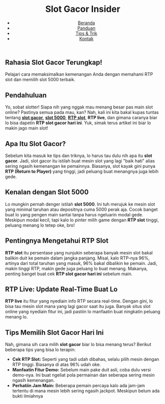 <body>
    <header>
        <div class="container">
            <div id="branding">
                <h1>Slot Gacor Insider</h1>
            </div>
            <nav>
                <ul>
                    <li><a href="#">Beranda</a></li>
                    <li><a href="#">Panduan</a></li>
                    <li><a href="#">Tips & Trik</a></li>
                    <li><a href="#">Kontak</a></li>
                </ul>
            </nav>
        </div>
    </header>
    <section id="showcase">
        <div class="container">
            <h1>Rahasia Slot Gacor Terungkap!</h1>
            <p>Pelajari cara memaksimalkan kemenangan Anda dengan memahami RTP slot dan memilih slot 5000 terbaik.</p>
        </div>
    </section>
    <div class="container">
        <div class="content">
            <h2>Pendahuluan</h2>
            <p>Yo, sobat slotter! Siapa nih yang nggak mau menang besar pas main slot online? Pastinya semua pada mau, kan? Nah, kali ini kita bakal kupas tuntas tentang <strong><a href="https://indianislamicmanuscript.com">slot gacor</a></strong>, <strong><a href="https://indianislamicmanuscript.com">slot 5000</a></strong>, <strong><a href="https://indianislamicmanuscript.com">RTP slot</a></strong>, <strong>RTP live</strong>, dan gimana caranya biar lo bisa dapetin <strong>RTP slot gacor hari ini</strong>. Yuk, simak terus artikel ini biar lo makin jago main slot!</p>
            <h2>Apa Itu Slot Gacor?</h2>
            <p>Sebelum kita masuk ke tips dan triknya, lo harus tau dulu nih apa itu <strong>slot gacor</strong>. Jadi, slot gacor itu istilah buat mesin slot yang lagi "baik hati" alias sering ngasih kemenangan ke pemainnya. Biasanya, slot kayak gini punya <strong>RTP (Return to Player)</strong> yang tinggi, jadi peluang buat menangnya juga lebih gede.</p>
            <h2>Kenalan dengan Slot 5000</h2>
            <p>Lo mungkin pernah denger istilah <strong>slot 5000</strong>. Ini tuh merujuk ke mesin slot yang minimal taruhan atau depositnya cuma 5000 perak aja. Cocok banget buat lo yang pengen main santai tanpa harus ngeluarin modal gede. Meskipun modal kecil, tapi kalo lo pinter milih game dengan <strong>RTP slot</strong> tinggi, peluang menang lo tetep oke, bro!</p>
            <h2>Pentingnya Mengetahui RTP Slot</h2>
            <p><strong>RTP slot</strong> itu persentase yang nunjukin seberapa banyak mesin slot bakal balikin duit ke pemain dalam jangka panjang. Misal, kalo RTP-nya 96%, artinya dari total taruhan yang masuk, 96% bakal dibalikin ke pemain. Jadi, makin tinggi RTP, makin gede juga peluang lo buat menang. Makanya, penting banget buat cek <strong>RTP slot gacor hari ini</strong> sebelum main.</p>
            <h2>RTP Live: Update Real-Time Buat Lo</h2>
            <p><strong>RTP live</strong> itu fitur yang nyediain info RTP secara real-time. Dengan gini, lo bisa tau mesin slot mana yang lagi gacor saat itu juga. Banyak situs slot online yang nyediain fitur ini, jadi pastiin lo manfaatin buat ningkatin peluang menang lo.</p>
            <h2>Tips Memilih Slot Gacor Hari Ini</h2>
            <p>Nah, gimana sih cara milih <strong>slot gacor</strong> biar lo bisa menang terus? Berikut beberapa tips yang bisa lo terapin:</p>
            <ul>
                <li><strong>Cek RTP Slot:</strong> Seperti yang tadi udah dibahas, selalu pilih mesin dengan RTP tinggi. Biasanya di atas 96% udah oke.</li>
                <li><strong>Manfaatin Fitur Demo:</strong> Sebelum main pake duit asli, coba dulu versi demo-nya. Ini buat ngeliat pola permainan dan seberapa sering mesin ngasih kemenangan.</li>
                <li><strong>Perhatiin Jam Main:</strong> Beberapa pemain percaya kalo ada jam-jam tertentu di mana mesin lebih sering ngasih jackpot. Meskipun belum ada bukti ilmiahnya</li>
 
